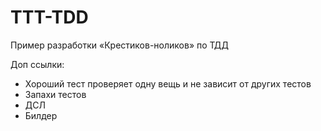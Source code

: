 # TTT-TDD
Пример разработки «Крестиков-ноликов» по ТДД

Доп ссылки:
- Хороший тест проверяет одну вещь и не зависит от других тестов
- Запахи тестов
- ДСЛ
- Билдер